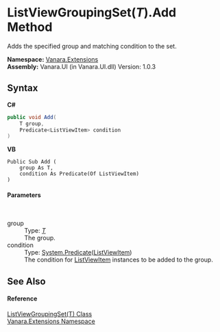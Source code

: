 # ListViewGroupingSet(*T*).Add Method 
 

Adds the specified group and matching condition to the set.

**Namespace:**&nbsp;<a href="9abe54ff-18ce-e333-beed-30e855655381">Vanara.Extensions</a><br />**Assembly:**&nbsp;Vanara.UI (in Vanara.UI.dll) Version: 1.0.3

## Syntax

**C#**<br />
``` C#
public void Add(
	T group,
	Predicate<ListViewItem> condition
)
```

**VB**<br />
``` VB
Public Sub Add ( 
	group As T,
	condition As Predicate(Of ListViewItem)
)
```


#### Parameters
&nbsp;<dl><dt>group</dt><dd>Type: <a href="f08a434a-a44c-1218-547d-2110fa2ce316">*T*</a><br />The group.</dd><dt>condition</dt><dd>Type: <a href="http://msdn2.microsoft.com/en-us/library/bfcke1bz" target="_blank">System.Predicate</a>(<a href="http://msdn2.microsoft.com/en-us/library/190b53wz" target="_blank">ListViewItem</a>)<br />The condition for <a href="http://msdn2.microsoft.com/en-us/library/190b53wz" target="_blank">ListViewItem</a> instances to be added to the group.</dd></dl>

## See Also


#### Reference
<a href="f08a434a-a44c-1218-547d-2110fa2ce316">ListViewGroupingSet(T) Class</a><br /><a href="9abe54ff-18ce-e333-beed-30e855655381">Vanara.Extensions Namespace</a><br />